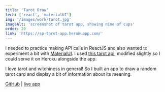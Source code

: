 ```yaml
---
title: 'Tarot Draw'
tech: ['react', 'materialUI']
img: '/images/work/tarot.jpg'
imageAlt: 'screenshot of tarot app, showing nine of cups'
order: 20
link: 'https://sp-tarot-app.herokuapp.com/'
---
```


I needed to practice making API calls in ReactJS and also wanted to experiment a bit with [MaterialUI](https://material-ui.com/). I used [this tarot api](https://github.com/ekelen/tarot-api), modified slightly so I could serve it on Heroku alongside the app.

I love tarot and witchiness in general! So I built an app to draw a random tarot card and display a bit of information about its meaning.

[GitHub](https://github.com/michelleenos/tarot-draw) | [live app](https://sp-tarot-app.herokuapp.com/)
